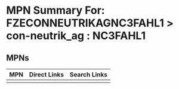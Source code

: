 



# MPN Summary For: FZECONNEUTRIKAGNC3FAHL1 > con-neutrik_ag : NC3FAHL1

## MPNs
  

|MPN|Direct Links|Search Links|
| :--- | :--- | :--- |
||||
